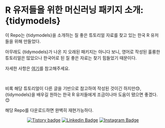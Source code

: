 # R 유저들을 위한 머신러닝 패키지 소개: {tidymodels}
이 Repo는 {tidymodels}을 소개하는 질 좋은 튜토리얼 자료를 찾고 있는 한국 R 유저들을 위해 만들었다.

아무래도 {tidymodels}가 나온 지 오래된 패키지는 아니다 보니, 영어로 작성된 훌륭한 튜토리얼은 많았으나 한국어로 된 질 좋은 자료는 찾기 힘들었기 때문이다. 

자세한 사항은 [여기](https://be-favorite.github.io/Tutorial_tidymodels/Tutorial.html)를 참고해주세요.

<br>

비록 해당 튜토리얼이 다른 글을 기반으로 참고하여 작성된 것이긴 하지만:sweat:, {tidymodels}을 배우길 원하는 한국 R 유저들에게 조금이나마 도움이 됐으면 좋겠다.:blush: 

해당 Repo를 다운로드하면 완벽히 재현가능하다.

<div align=center>

[![Tistory badge](https://img.shields.io/badge/Tistory-SLOG-orange)](https://be-favorite.tistory.com/)
[![Linkedin Badge](https://img.shields.io/badge/-LinkedIn-blue?style=flat-square&logo=Linkedin&logoColor=white&link=https://www.linkedin.com/in/taemo-bang-8b9999184/)](https://www.linkedin.com/in/taemo-bang-8b9999184/) 
[![Instagram Badge](https://img.shields.io/badge/-Instagram-dd2a7b?style=flat-square&logo=instagram&logoColor=white&link=https://www.instagram.com/qkdxoah/)](https://www.instagram.com/qkdxoah/)

